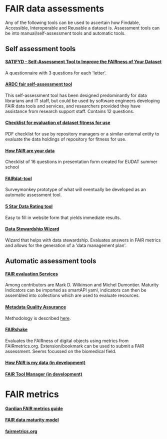# FAIR data assessments

Any of the following tools can be used to ascertain how Findable, Accessible, Interoperable and Reusable a dataset is. Assessment tools can be into manual/self-assessment tools and automatic tools. 

## Self assessment tools
#### [SATIFYD - Self-Assessment Tool to Improve the FAIRness of Your Dataset](https://satifyd.dans.knaw.nl/)
A questionnaire with 3 questions for each 'letter'. 
#### [ARDC fair self-assessment tool](https://ardc.edu.au/resources/working-with-data/fair-data/fair-self-assessment-tool/)
 This self-assessment tool has been designed predominantly for data librarians and IT staff, but could be used by software engineers developing FAIR data tools and services, and researchers provided they have assistance from research support staff. Contains 12 questions.
#### [Checklist for evaluation of dataset fitness for use](https://rd-alliance.org/sites/default/files/Checklist%20for%20Evaluation%20of%20Dataset%20Fitness%20for%20Use%20Questions.pdf)
PDF checklist for use by repository managers or a similar external entity to evaluate the data holdings of
repository for fitness for use. 
#### [How FAIR are your data](https://zenodo.org/record/1065991)
Checklist of 16 questions in presentation form created for EUDAT summer school
#### [FAIRdat-tool](https://www.surveymonkey.com/r/fairdat)
Surveymonkey prototype of what will eventually be developed as an automatic assessment tool.
#### [5 Star Data Rating tool](http://oznome.csiro.au/5star/)
Easy to fill in website form that yields immediate results.
#### [Data Stewardship Wizard](https://ds-wizard.org/features.html)
Wizard that helps with data stewardship. Evaluates answers in FAIR metrics and allows for the generation of a 'data management plan'.
## Automatic assessment tools
#### [FAIR evaluation Services](https://fairsharing.github.io/FAIR-Evaluator-FrontEnd/#!/#%2F!)
Among contributors are Mark D. Wilkinson and Michel Dumontier. Maturity Indicators can be imported as smartAPI yaml, indicators can then be assembled into collections which are used to evaluate resources.
#### [Metadata Quality Assurance](https://www.europeandataportal.eu/mqa/?locale=en)
Methodology is described [here](https://www.europeandataportal.eu/mqa/methodology?locale=en). 
#### [FAIRshake](fairshake.cloud)
Evaluates the FAIRness of digital objects using metrics from FAIRmetrics.org. Extension/bookmark can be used to submit a FAIR assessment. Seems focussed on the biomedical field.
#### [How FAIR is my data (in development)](https://www.howfairismydata.com/)
#### [FAIR Tool Manager (in development)](https://www.fairtoolmanager.com/)

# FAIR metrics
#### [Gardian FAIR metrics guide](https://gardian.bigdata.cgiar.org/files/GARDIAN_FAIR_metrics_guide.pdf)
#### [FAIR data maturity model](https://www.rd-alliance.org/group/fair-data-maturity-model-wg/outcomes/fair-data-maturity-model-specification-and-guidelines)
#### [fairmetrics.org](http://fairmetrics.org)
